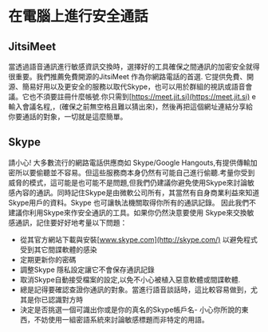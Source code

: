 [Title]: # (在電腦上進行安全通話)
[Order]: # (3)

# 在電腦上進行安全通話
## JitsiMeet

當透過語音通訊進行敏感資訊交換時，選擇好的工具確保之間通訊的加密安全就得很重要。我們推薦免費開源的JitsiMeet 作為你網路電話的首選. 它提供免費、開源、簡易好用以及更安全的服務以取代Skype，也可以用於群組的視訊或語音會議。它也不須要註冊什麼帳號.你只需到[https://meet.jit.si](https://meet.jit.si) e輸入會議名程,，(確保之前無空格且難以猜出來)，然後再把這個網址連結分享給你要通話的對象，一切就是這麼簡單。

## Skype

請小心! 大多數流行的網路電話供應商如 Skype/Google Hangouts,有提供傳輸加密所以要偷聽並不容易。但這些服務商本身仍然有可能自己進行偷聽.考量你受到威脅的模式，這可能是也可能不是問題,但我們仍建議你避免使用Skype來討論敏感內容的通訊。同時記住Skype是由微軟公司所有，其當然有自身商業利益來知道Skype用戶的資料。Skype 也可讓執法機關取得你所有的通訊記錄。
因此我們不建議你利用Skype來作安全通訊的工具。如果你仍然決意要使用 Skype來交換敏感通訊，記住要好好地考量以下問題：
* 從其官方網站下載與安裝[www.skype.com](http://skype.com/) 以避免程式受到其它間諜軟體的感染
* 定期更新你的密碼
* 調整Skype 隱私設定讓它不會保存通訊記錄
* 取消Skype自動接受檔案的設定,以免不小心被植入惡意軟體或間諜軟體.</li><li>總是記得要確認查證你通訊的對象。當進行語音談話時，這比較容易做到，尤其是你已認識對方時
* 決定是否挑選一個可識出你或是你的真名的Skype帳戶名- 小心你所說的東西，不妨使用一組密語系統來討論敏感標題而非特定的用語。 </p>